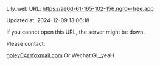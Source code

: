 Lily_web URL: https://ae6d-61-165-102-156.ngrok-free.app

Updated at: 2024-12-09 13:06:18

If you cannot open this URL, the server might be down.

Please contact: 

goley04@foxmail.com Or Wechat:GL_yeaH
